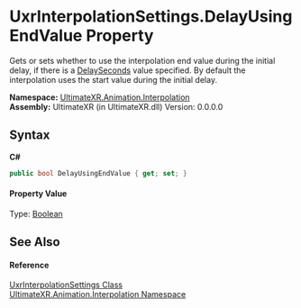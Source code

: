 # UxrInterpolationSettings.DelayUsingEndValue Property 
 

Gets or sets whether to use the interpolation end value during the initial delay, if there is a <a href="P_UltimateXR_Animation_Interpolation_UxrInterpolationSettings_DelaySeconds">DelaySeconds</a> value specified. By default the interpolation uses the start value during the initial delay.

**Namespace:**&nbsp;<a href="N_UltimateXR_Animation_Interpolation">UltimateXR.Animation.Interpolation</a><br />**Assembly:**&nbsp;UltimateXR (in UltimateXR.dll) Version: 0.0.0.0

## Syntax

**C#**<br />
``` C#
public bool DelayUsingEndValue { get; set; }
```


#### Property Value
Type: <a href="https://docs.microsoft.com/dotnet/api/system.boolean" target="_blank" rel="noopener noreferrer">Boolean</a>

## See Also


#### Reference
<a href="T_UltimateXR_Animation_Interpolation_UxrInterpolationSettings">UxrInterpolationSettings Class</a><br /><a href="N_UltimateXR_Animation_Interpolation">UltimateXR.Animation.Interpolation Namespace</a><br />